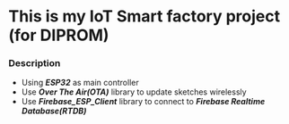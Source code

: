 # This is my IoT Smart factory project (for DIPROM)
### Description
- Using ***ESP32*** as main controller
- Use ***Over The Air(OTA)*** library to update sketches wirelessly
- Use ***Firebase_ESP_Client*** library to connect to ***Firebase Realtime Database(RTDB)***

